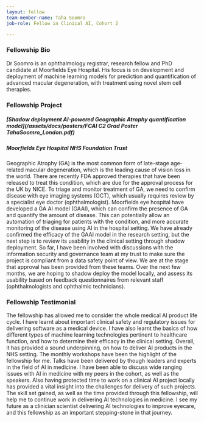 ```yaml
---
layout: fellow
team-member-name: Taha Soomro
job-role: Fellow in Clinical AI, Cohort 2

---
```


### Fellowship Bio
Dr Soomro is an ophthalmology registrar, research fellow and PhD candidate at Moorfields Eye Hospital. His focus is on development and deployment of machine learning models for prediction and quantification of advanced macular degeneration, with treatment using novel stem cell therapies. 


### Fellowship Project
##### _[Shadow deployment AI-powered Geographic Atrophy quantification model](/assets/docs/posters/FCAI C2 Grad Poster TahaSoomro_London.pdf)_
##### Moorfields Eye Hospital NHS Foundation Trust

Geographic Atrophy (GA) is the most common form of late-stage age-related macular degeneration, which is the leading cause of vision loss in the world. There are recently FDA approved therapies that have been released to treat this condition, which are due for the approval process for the UK by NICE.   To triage and monitor treatment of GA, we need to confirm disease with eye imaging systems (OCT), which usually requires review by a specialist eye doctor (ophthalmologist). Moorfields eye hospital have developed a GA AI model (GAAI), which can confirm the presence of GA and quantify the amount of disease. This can potentially allow an automation of triaging for patients with the condition, and more accurate monitoring of the disease using AI in the hospital setting.  We have already confirmed the efficacy of the GAAI model in the research setting, but the next step is to review its usability in the clinical setting through shadow deployment. So far, I have been involved with discussions with the information security and governance team at my trust to make sure the project is compliant from a data safety point of view. We are at the stage that approval has been provided from these teams. Over the next few months, we are hoping to shadow deploy the model locally, and assess its usability based on feedback questionnaires from relevant staff (ophthalmologists and ophthalmic technicians).

### Fellowship Testimonial
 The fellowship has allowed me to consider the whole medical AI product life cycle. I have learnt about important clinical safety and regulatory issues for delivering software as a medical device. I have also learnt the basics of how different types of machine learning technologies pertinent to healthcare function, and how to determine their efficacy in the clinical setting. Overall, it has provided a sound underpinning, on how to deliver AI products in the NHS setting. The monthly workshops have been the highlight of the fellowship for me. Talks have been delivered by though leaders and experts in the field of AI in medicine. I have been able to discuss wide ranging issues with AI in medicine with my peers in the cohort, as well as the speakers. Also having protected time to work on a clinical AI project locally has provided a vital insight into the challenges for delivery of such projects. The skill set gained, as well as the time provided through this fellowship, will help me to continue work in delivering AI technologies in medicine. I see my future as a clinician scientist delivering AI technologies to improve eyecare, and this fellowship as an important stepping-stone in that journey.


